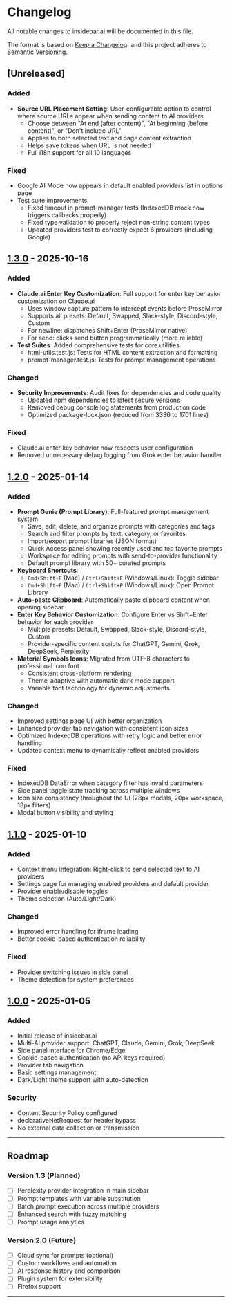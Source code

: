 # Changelog

All notable changes to insidebar.ai will be documented in this file.

The format is based on [Keep a Changelog](https://keepachangelog.com/en/1.0.0/),
and this project adheres to [Semantic Versioning](https://semver.org/spec/v2.0.0.html).

## [Unreleased]

### Added
- **Source URL Placement Setting**: User-configurable option to control where source URLs appear when sending content to AI providers
  - Choose between "At end (after content)", "At beginning (before content)", or "Don't include URL"
  - Applies to both selected text and page content extraction
  - Helps save tokens when URL is not needed
  - Full i18n support for all 10 languages

### Fixed
- Google AI Mode now appears in default enabled providers list in options page
- Test suite improvements:
  - Fixed timeout in prompt-manager tests (IndexedDB mock now triggers callbacks properly)
  - Fixed type validation to properly reject non-string content types
  - Updated providers test to correctly expect 6 providers (including Google)

## [1.3.0] - 2025-10-16

### Added
- **Claude.ai Enter Key Customization**: Full support for enter key behavior customization on Claude.ai
  - Uses window capture pattern to intercept events before ProseMirror
  - Supports all presets: Default, Swapped, Slack-style, Discord-style, Custom
  - For newline: dispatches Shift+Enter (ProseMirror native)
  - For send: clicks send button programmatically (more reliable)
- **Test Suites**: Added comprehensive tests for core utilities
  - html-utils.test.js: Tests for HTML content extraction and formatting
  - prompt-manager.test.js: Tests for prompt management operations

### Changed
- **Security Improvements**: Audit fixes for dependencies and code quality
  - Updated npm dependencies to latest secure versions
  - Removed debug console.log statements from production code
  - Optimized package-lock.json (reduced from 3336 to 1701 lines)

### Fixed
- Claude.ai enter key behavior now respects user configuration
- Removed unnecessary debug logging from Grok enter behavior handler

## [1.2.0] - 2025-01-14

### Added
- **Prompt Genie (Prompt Library)**: Full-featured prompt management system
  - Save, edit, delete, and organize prompts with categories and tags
  - Search and filter prompts by text, category, or favorites
  - Import/export prompt libraries (JSON format)
  - Quick Access panel showing recently used and top favorite prompts
  - Workspace for editing prompts with send-to-provider functionality
  - Default prompt library with 50+ curated prompts
- **Keyboard Shortcuts**:
  - `Cmd+Shift+E` (Mac) / `Ctrl+Shift+E` (Windows/Linux): Toggle sidebar
  - `Cmd+Shift+P` (Mac) / `Ctrl+Shift+P` (Windows/Linux): Open Prompt Library
- **Auto-paste Clipboard**: Automatically paste clipboard content when opening sidebar
- **Enter Key Behavior Customization**: Configure Enter vs Shift+Enter behavior for each provider
  - Multiple presets: Default, Swapped, Slack-style, Discord-style, Custom
  - Provider-specific content scripts for ChatGPT, Gemini, Grok, DeepSeek, Perplexity
- **Material Symbols Icons**: Migrated from UTF-8 characters to professional icon font
  - Consistent cross-platform rendering
  - Theme-adaptive with automatic dark mode support
  - Variable font technology for dynamic adjustments

### Changed
- Improved settings page UI with better organization
- Enhanced provider tab navigation with consistent icon sizes
- Optimized IndexedDB operations with retry logic and better error handling
- Updated context menu to dynamically reflect enabled providers

### Fixed
- IndexedDB DataError when category filter has invalid parameters
- Side panel toggle state tracking across multiple windows
- Icon size consistency throughout the UI (28px modals, 20px workspace, 18px filters)
- Modal button visibility and styling

## [1.1.0] - 2025-01-10

### Added
- Context menu integration: Right-click to send selected text to AI providers
- Settings page for managing enabled providers and default provider
- Provider enable/disable toggles
- Theme selection (Auto/Light/Dark)

### Changed
- Improved error handling for iframe loading
- Better cookie-based authentication reliability

### Fixed
- Provider switching issues in side panel
- Theme detection for system preferences

## [1.0.0] - 2025-01-05

### Added
- Initial release of insidebar.ai
- Multi-AI provider support: ChatGPT, Claude, Gemini, Grok, DeepSeek
- Side panel interface for Chrome/Edge
- Cookie-based authentication (no API keys required)
- Provider tab navigation
- Basic settings management
- Dark/Light theme support with auto-detection

### Security
- Content Security Policy configured
- declarativeNetRequest for header bypass
- No external data collection or transmission

---

## Roadmap

### Version 1.3 (Planned)
- [ ] Perplexity provider integration in main sidebar
- [ ] Prompt templates with variable substitution
- [ ] Batch prompt execution across multiple providers
- [ ] Enhanced search with fuzzy matching
- [ ] Prompt usage analytics

### Version 2.0 (Future)
- [ ] Cloud sync for prompts (optional)
- [ ] Custom workflows and automation
- [ ] AI response history and comparison
- [ ] Plugin system for extensibility
- [ ] Firefox support

---

[1.3.0]: https://github.com/xiaolai/insidebar-ai/releases/tag/v1.3.0
[1.2.0]: https://github.com/xiaolai/insidebar-ai/releases/tag/v1.2.0
[1.1.0]: https://github.com/xiaolai/insidebar-ai/releases/tag/v1.1.0
[1.0.0]: https://github.com/xiaolai/insidebar-ai/releases/tag/v1.0.0
